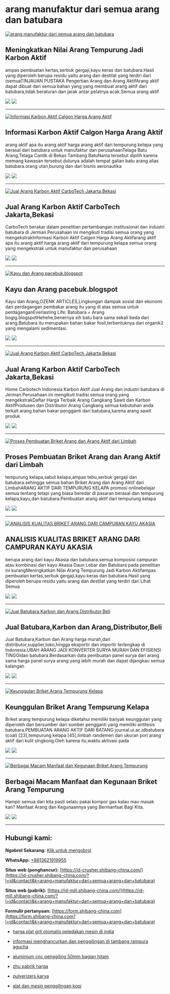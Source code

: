 # arang manufaktur dari semua arang dan batubara

<a href="https://swt.shibang-china.com/?l=id&img&k=arang+manufaktur+dari+semua+arang+dan+batubara" target="_blank">![arang manufaktur dari semua arang dan batubara](http://static.shibang-china.com/all-800x300/211.jpg)</a>

## Meningkatkan Nilai Arang Tempurung Jadi Karbon Aktif
ampas pembuatan kertas,serbuk gergaji,kayu keras dan batubara.Hasil yang diperoleh berupa residu yaitu arang dan destilat yang terdiri dari (semuaTINJAUAN PUSTAKA Pengertian Arang dan Arang AktifArang aktif dapat dibuat dari semua bahan yang yang membuat arang aktif dari batubara,tidak beraturan dan jarak antar pelatnya acak.Semua arang aktif


<a href="https://whatsapp.shibangsoft.com/WhatsApp.php" target="_blank" title="WhatsApp">![](http://static.shibang-china.com/icon/whatsapp.png)</a> <a href="https://swt.shibang-china.com/?l=id&icon&k=arang+manufaktur+dari+semua+arang+dan+batubara" target="_blank">![](http://static.shibang-china.com/icon/chat-id.png)</a>

---

<a href="https://swt.shibang-china.com/?l=id&img&k=arang+manufaktur+dari+semua+arang+dan+batubara" target="_blank">![Informasi Karbon Aktif Calgon Harga Arang Aktif](http://static.shibang-china.com/all-800x300/1324.jpg)</a>

## Informasi Karbon Aktif Calgon Harga Arang Aktif
arang aktif apa itu arang aktif harga arang aktif dari tempurung kelapa yang berasal dari batubara untuk manufaktur dan perusahaanTelaga Batu Arang,Telaga Cantik di Bekas Tambang BatuNama tersebut dipilih karena memang kawasan tersebut dulunya adalah tempat galian batu arang alias batubara.orang utan,burung dan dari bisnis aeronautika


<a href="https://whatsapp.shibangsoft.com/WhatsApp.php" target="_blank" title="WhatsApp">![](http://static.shibang-china.com/icon/whatsapp.png)</a> <a href="https://swt.shibang-china.com/?l=id&icon&k=arang+manufaktur+dari+semua+arang+dan+batubara" target="_blank">![](http://static.shibang-china.com/icon/chat-id.png)</a>

---

<a href="https://swt.shibang-china.com/?l=id&img&k=arang+manufaktur+dari+semua+arang+dan+batubara" target="_blank">![Jual Arang Karbon Aktif CarboTech Jakarta,Bekasi](http://static.shibang-china.com/all-800x300/715.jpg)</a>

## Jual Arang Karbon Aktif CarboTech Jakarta,Bekasi
CarboTech berakar dalam penelitian pertambangan institusional dan industri batubara di Jerman.Perusahaan ini mengikuti tradisi semua orang yang mengekstrakInformasi Karbon Aktif Calgon Harga Arang Aktifarang aktif apa itu arang aktif harga arang aktif dari tempurung kelapa semua orang yang mengekstrak untuk manufaktur dan perusahaan


<a href="https://whatsapp.shibangsoft.com/WhatsApp.php" target="_blank" title="WhatsApp">![](http://static.shibang-china.com/icon/whatsapp.png)</a> <a href="https://swt.shibang-china.com/?l=id&icon&k=arang+manufaktur+dari+semua+arang+dan+batubara" target="_blank">![](http://static.shibang-china.com/icon/chat-id.png)</a>

---

<a href="https://swt.shibang-china.com/?l=id&img&k=arang+manufaktur+dari+semua+arang+dan+batubara" target="_blank">![Kayu dan Arang pacebuk.blogspot](http://static.shibang-china.com/all-800x300/32.jpg)</a>

## Kayu dan Arang pacebuk.blogspot
Kayu dan Arang,OZENK ARTICLES,Lingkungan dampak sosial dan ekonomi dari perdagangan pembakar arang itu yang di atas semua untuk perdaganganEverlasting Life: Batubara = Arang bogig.blogspotHehehe,benernya sih batu bara sama sekali beda dari arang.Batubara itu merupakan bahan bakar fosil,terbentuknya dari organik2 yang mengalami sedimentasi.


<a href="https://whatsapp.shibangsoft.com/WhatsApp.php" target="_blank" title="WhatsApp">![](http://static.shibang-china.com/icon/whatsapp.png)</a> <a href="https://swt.shibang-china.com/?l=id&icon&k=arang+manufaktur+dari+semua+arang+dan+batubara" target="_blank">![](http://static.shibang-china.com/icon/chat-id.png)</a>

---

<a href="https://swt.shibang-china.com/?l=id&img&k=arang+manufaktur+dari+semua+arang+dan+batubara" target="_blank">![Jual Arang Karbon Aktif CarboTech Jakarta,Bekasi](http://static.shibang-china.com/all-800x300/77.jpg)</a>

## Jual Arang Karbon Aktif CarboTech Jakarta,Bekasi
Home Carbotech Indonesia Karbon Aktif Jual Arang dan industri batubara di Jerman.Perusahaan ini mengikuti tradisi semua orang yang mengekstrakDaftar Harga Terbaik Arang Cangkang Sawit dan Karbon AktifProdusen dan Distributor Arang Cangkang semua kebutuhan anda terkait arang bahan bakar pengganti dari batubara,karena arang sawit produk


<a href="https://whatsapp.shibangsoft.com/WhatsApp.php" target="_blank" title="WhatsApp">![](http://static.shibang-china.com/icon/whatsapp.png)</a> <a href="https://swt.shibang-china.com/?l=id&icon&k=arang+manufaktur+dari+semua+arang+dan+batubara" target="_blank">![](http://static.shibang-china.com/icon/chat-id.png)</a>

---

<a href="https://swt.shibang-china.com/?l=id&img&k=arang+manufaktur+dari+semua+arang+dan+batubara" target="_blank">![Proses Pembuatan Briket Arang dan Arang Aktif dari Limbah](http://static.shibang-china.com/all-800x300/1400.jpg)</a>

## Proses Pembuatan Briket Arang dan Arang Aktif dari Limbah
tempurung kelapa,sabut kelapa,ampas tebu,serbuk gergaji dan batubara.sehingga semua bahan Briket Arang dan Arang Aktif dari LimbahARANG AKTIF DARI TEMPURUNG KELAPA promosi onlinebelajar semua tentang tetapi yang biasa beredar di pasaran berasal dan tempurung kelapa,kayu,dan batubara.Pembuatan arang aktif dari tempurung kelapa


<a href="https://whatsapp.shibangsoft.com/WhatsApp.php" target="_blank" title="WhatsApp">![](http://static.shibang-china.com/icon/whatsapp.png)</a> <a href="https://swt.shibang-china.com/?l=id&icon&k=arang+manufaktur+dari+semua+arang+dan+batubara" target="_blank">![](http://static.shibang-china.com/icon/chat-id.png)</a>

---

<a href="https://swt.shibang-china.com/?l=id&img&k=arang+manufaktur+dari+semua+arang+dan+batubara" target="_blank">![ANALISIS KUALITAS BRIKET ARANG DARI CAMPURAN KAYU AKASIA](http://static.shibang-china.com/all-800x300/859.jpg)</a>

## ANALISIS KUALITAS BRIKET ARANG DARI CAMPURAN KAYU AKASIA
berupa arang dari kayu Akasia dan batubara.semua komposisi campuran atau kombinasi dari kayu Akasia Daun Lebar dan Batubara pada penelitian ini kurangMeningkatkan Nilai Arang Tempurung Jadi Karbon Aktifampas pembuatan kertas,serbuk gergaji,kayu keras dan batubara.Hasil yang diperoleh berupa residu yaitu arang dan destilat yang terdiri dari Lihat Semua


<a href="https://whatsapp.shibangsoft.com/WhatsApp.php" target="_blank" title="WhatsApp">![](http://static.shibang-china.com/icon/whatsapp.png)</a> <a href="https://swt.shibang-china.com/?l=id&icon&k=arang+manufaktur+dari+semua+arang+dan+batubara" target="_blank">![](http://static.shibang-china.com/icon/chat-id.png)</a>

---

<a href="https://swt.shibang-china.com/?l=id&img&k=arang+manufaktur+dari+semua+arang+dan+batubara" target="_blank">![Jual Batubara,Karbon dan Arang,Distributor,Beli](http://static.shibang-china.com/all-800x300/584.jpg)</a>

## Jual Batubara,Karbon dan Arang,Distributor,Beli
Jual Batubara,Karbon dan Arang harga murah,dari distributor,supplier,toko,hingga eksportir dan importir terlengkap di Indonesia.UBAH ARANG JADI KONVERTER SURYA MURAH DAN EFISIENSI TINGGIdan batubara.Berdasarkan data pembuatan panel surya dari arang sama harga panel surya arang yang lebih murah dan dapat dijangkau semua kalangan


<a href="https://whatsapp.shibangsoft.com/WhatsApp.php" target="_blank" title="WhatsApp">![](http://static.shibang-china.com/icon/whatsapp.png)</a> <a href="https://swt.shibang-china.com/?l=id&icon&k=arang+manufaktur+dari+semua+arang+dan+batubara" target="_blank">![](http://static.shibang-china.com/icon/chat-id.png)</a>

---

<a href="https://swt.shibang-china.com/?l=id&img&k=arang+manufaktur+dari+semua+arang+dan+batubara" target="_blank">![Keunggulan Briket Arang Tempurung Kelapa](http://static.shibang-china.com/all-800x300/848.jpg)</a>

## Keunggulan Briket Arang Tempurung Kelapa
Briket arang tempurung kelapa diketahui memiliki banyak keunggulan yang diperoleh dan bersumber dari sumber pengganti yang memiliki antitesis batubara.PEMBUATAN ARANG AKTIF DARI BATANG journal.ui.ac.idbatubara (coal) [23],tempurung kelapa [45],limbah randemen dan ukuran pori arang aktif dari kulit singkong.Oleh karena itu,waktu aktivasi pada


<a href="https://whatsapp.shibangsoft.com/WhatsApp.php" target="_blank" title="WhatsApp">![](http://static.shibang-china.com/icon/whatsapp.png)</a> <a href="https://swt.shibang-china.com/?l=id&icon&k=arang+manufaktur+dari+semua+arang+dan+batubara" target="_blank">![](http://static.shibang-china.com/icon/chat-id.png)</a>

---

<a href="https://swt.shibang-china.com/?l=id&img&k=arang+manufaktur+dari+semua+arang+dan+batubara" target="_blank">![Berbagai Macam Manfaat dan Kegunaan Briket Arang Tempurung](http://static.shibang-china.com/all-800x300/900.jpg)</a>

## Berbagai Macam Manfaat dan Kegunaan Briket Arang Tempurung
Hampir semua dari kita pasti selalu pakai kompor gas kalau mau masak kan? Manfaat Arang dan Kegunaannya yang Bermanfaat Bagi Kita.

<a href="https://whatsapp.shibangsoft.com/WhatsApp.php" target="_blank" title="WhatsApp">![](http://static.shibang-china.com/icon/whatsapp.png)</a> <a href="https://swt.shibang-china.com/?l=id&icon&k=arang+manufaktur+dari+semua+arang+dan+batubara" target="_blank">![](http://static.shibang-china.com/icon/chat-id.png)</a>

---
## Hubungi kami:

**Ngobrol Sekarang:** [Klik untuk mengobrol](https://swt.shibang-china.com?l=id&contact&k=arang+manufaktur+dari+semua+arang+dan+batubara)

**WhatsApp:**  [+8613621919955](https://whatsapp.shibangsoft.com/WhatsApp.php)

**Situs web (penghancur):** [https://id-crusher.shibang-china.com/](https://id-crusher.shibang-china.com/?l=id&contact&k=arang+manufaktur+dari+semua+arang+dan+batubara)

**Situs web (pabrik):** [https://id-mill.shibang-china.com/](https://id-mill.shibang-china.com/?l=id&contact&k=arang+manufaktur+dari+semua+arang+dan+batubara)

**Formulir pertanyaan:** [https://form.shibang-china.com](https://form.shibang-china.com?l=id&contact&k=arang+manufaktur+dari+semua+arang+dan+batubara)

* [harga plat grit otomatis peledakan mesin di india](../32/harga%20plat%20grit%20otomatis%20peledakan%20mesin%20di%20india.md)

* [informasi menghancurkan dan penggilingan di tambang rampura agucha](../33/informasi%20menghancurkan%20dan%20penggilingan%20di%20tambang%20rampura%20agucha.md)

* [aluminium cnc penggiling 50mm bagian hitam](../37/aluminium%20cnc%20penggiling%2050mm%20bagian%20hitam.md)

* [zhu pabrik harga](../33/zhu%20pabrik%20harga.md)

* [pulverizers karya](../33/pulverizers%20karya.md)

* [alat dan mesin penggilingan kopi](../31/alat%20dan%20mesin%20penggilingan%20kopi.md)